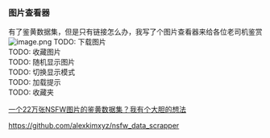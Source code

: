 ### 图片查看器

有了鉴黄数据集，但是只有链接怎么办，我写了个图片查看器来给各位老司机鉴赏
![image.png](https://upload-images.jianshu.io/upload_images/2628600-1274961c95acf1ca.png?imageMogr2/auto-orient/strip%7CimageView2/2/w/1240)
TODO: 下载图片  
TODO: 收藏图片  
TODO: 随机显示图片  
TODO: 切换显示模式  
TODO: 加载提示  
TODO: 收藏夹

[一个22万张NSFW图片的鉴黄数据集？我有个大胆的想法](https://zhuanlan.zhihu.com/p/54775402?utm_source=wechat_session&utm_medium=social&utm_oi=29660624715776)

https://github.com/alexkimxyz/nsfw_data_scrapper